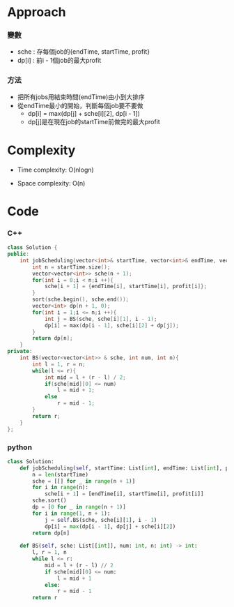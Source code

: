 # Approach
<!-- Describe your approach to solving the problem. -->
### 變數
- sche : 存每個job的{endTime, startTime, profit}
- dp[i] : 前i - 1個job的最大profit
### 方法
- 把所有jobs用結束時間(endTime)由小到大排序
- 從endTime最小的開始，判斷每個job要不要做
    - dp[i] = max(dp[j] + sche[i][2], dp[i - 1])
    - dp[j]是在現在job的startTime前做完的最大profit

# Complexity
- Time complexity: O(nlogn)
<!-- Add your time complexity here, e.g. $$O(n)$$ -->

- Space complexity: O(n)
<!-- Add your space complexity here, e.g. $$O(n)$$ -->

# Code
### C++
```cpp []
class Solution {
public:
    int jobScheduling(vector<int>& startTime, vector<int>& endTime, vector<int>& profit) {
        int n = startTime.size();
        vector<vector<int>> sche(n + 1);
        for(int i = 0;i < n;i ++){
            sche[i + 1] = {endTime[i], startTime[i], profit[i]};
        }
        sort(sche.begin(), sche.end());
        vector<int> dp(n + 1, 0);
        for(int i = 1;i <= n;i ++){
            int j = BS(sche, sche[i][1], i - 1);
            dp[i] = max(dp[i - 1], sche[i][2] + dp[j]);
        }
        return dp[n];
    }
private:
    int BS(vector<vector<int>> & sche, int num, int n){
        int l = 1, r = n;
        while(l <= r){
            int mid = l + (r - l) / 2;
            if(sche[mid][0] <= num)
                l = mid + 1;
            else
                r = mid - 1;
        }
        return r;
    }
};
```
### python
```python []
class Solution:
    def jobScheduling(self, startTime: List[int], endTime: List[int], profit: List[int]) -> int:
        n = len(startTime)
        sche = [[] for _ in range(n + 1)]
        for i in range(n):
            sche[i + 1] = [endTime[i], startTime[i], profit[i]]
        sche.sort()
        dp = [0 for _ in range(n + 1)]
        for i in range(1, n + 1):
            j = self.BS(sche, sche[i][1], i - 1)
            dp[i] = max(dp[i - 1], dp[j] + sche[i][2])
        return dp[n]
    
    def BS(self, sche: List[[int]], num: int, n: int) -> int:
        l, r = 1, n
        while l <= r:
            mid = l + (r - l) // 2
            if sche[mid][0] <= num:
                l = mid + 1
            else:
                r = mid - 1
        return r
    
```
